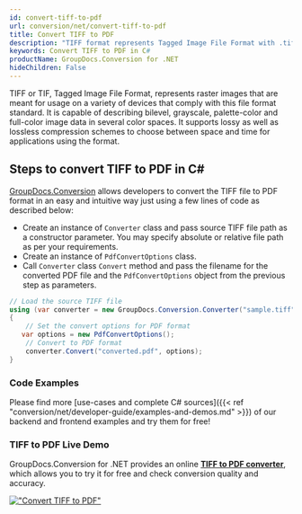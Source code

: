```yaml
---
id: convert-tiff-to-pdf
url: conversion/net/convert-tiff-to-pdf
title: Convert TIFF to PDF
description: "TIFF format represents Tagged Image File Format with .tiff extension. Learn how to convert TIFF to PDF file programmatically in C# language using GroupDocs.Conversion for .NET library."
keywords: Convert TIFF to PDF in C#
productName: GroupDocs.Conversion for .NET
hideChildren: False
---
```


TIFF or TIF, Tagged Image File Format, represents raster images that are meant for usage on a variety of devices that comply with this file format standard. It is capable of describing bilevel, grayscale, palette-color and full-color image data in several color spaces. It supports lossy as well as lossless compression schemes to choose between space and time for applications using the format.

## Steps to convert TIFF to PDF in C#

[GroupDocs.Conversion](https://products.groupdocs.com/conversion/net) allows developers to convert the TIFF file to PDF format in an easy and intuitive way just using a few lines of code as described below:

* Create an instance of `Converter` class and pass source TIFF file path as a constructor parameter. You may specify absolute or relative file path as per your requirements. 
* Create an instance of `PdfConvertOptions` class.
* Call `Converter` class `Convert` method and pass the filename for the converted PDF file and the `PdfConvertOptions` object from the previous step as parameters.

```csharp
// Load the source TIFF file
using (var converter = new GroupDocs.Conversion.Converter("sample.tiff"))
{
    // Set the convert options for PDF format
   var options = new PdfConvertOptions();
    // Convert to PDF format
    converter.Convert("converted.pdf", options);
}
```

### Code Examples

Please find more [use-cases and complete C# sources]({{< ref "conversion/net/developer-guide/examples-and-demos.md" >}}) of our backend and frontend examples and try them for free!

### TIFF to PDF Live Demo

GroupDocs.Conversion for .NET provides an online [**TIFF to PDF converter**](https://products.groupdocs.app/conversion/tiff-to-pdf), which allows you to try it for free and check conversion quality and accuracy.

[!["Convert TIFF to PDF"](conversion/net/images/convert-to-pdf/convert-tiff-to-pdf.png)](https://products.groupdocs.app/conversion/tiff-to-pdf)